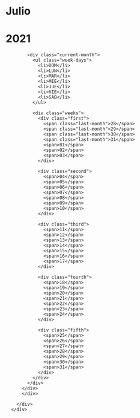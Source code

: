 <!DOCTYPE html>
<html lang="en">
<head>
    <meta charset="UTF-8">
    <meta http-equiv="X-UA-Compatible" content="IE=edge">
    <meta name="viewport" content="width=device-width, initial-scale=1.0">  
    <link rel="stylesheet" href="calendariostyle.css">
    <title>Calendario Julio 2021</title>
</head>
<body>
    <div class="container">
        <div class="calendar">
          <div class="front">
            <div class="current-date">
              <h1>Julio</h1>
              <h1>2021</h1> 
            </div>

            <div class="current-month">
              <ul class="week-days">
                <li>DOM</li>
                <li>LUN</li>
                <li>MAR</li>
                <li>MIE</li>
                <li>JUE</li>
                <li>VIE</li>
                <li>SAB</li>
              </ul>
  
              <div class="weeks">
                <div class="first">
                  <span class="last-month">28</span>
                  <span class="last-month">29</span>
                  <span class="last-month">30</span>
                  <span class="last-month">31</span>
                  <span>01</span>
                  <span>02</span>
                  <span>03</span>
                </div>
  
                <div class="second">
                  <span>04</span>
                  <span>05</span>
                  <span>06</span>
                  <span>07</span>
                  <span>08</span>
                  <span>09</span>
                  <span>10</span>
                </div>
  
                <div class="third">
                  <span>11</span>
                  <span>12</span>
                  <span>13</span>
                  <span>14</span>
                  <span>15</span>
                  <span>16</span>
                  <span>17</span>
                </div>
  
                <div class="fourth">
                  <span>18</span>
                  <span>19</span>
                  <span>20</span>
                  <span>21</span>
                  <span>22</span>
                  <span>23</span>
                  <span>24</span>
                </div>
  
                <div class="fifth">
                  <span>25</span>
                  <span>26</span>
                  <span>27</span>
                  <span>28</span>
                  <span>29</span>
                  <span>30</span>
                  <span>31</span>
                </div>
              </div>
            </div>
          </div>
          </div>
  
        </div>
      </div>
</body>
</html>
